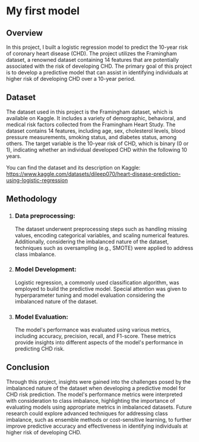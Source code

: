 # My first model

## Overview

In this project, I built a logistic regression model to predict the 10-year risk of coronary heart disease (CHD). 
The project utilizes the Framingham dataset, a renowned dataset containing 14 features that are potentially associated with the risk of developing CHD. 
The primary goal of this project is to develop a predictive model that can assist in identifying individuals at higher risk of developing CHD over a 10-year period.

## Dataset

The dataset used in this project is the Framingham dataset, which is available on Kaggle. It includes a variety of demographic, behavioral, and medical risk factors collected from the Framingham Heart Study. 
The dataset contains 14 features, including age, sex, cholesterol levels, blood pressure measurements, smoking status, and diabetes status, among others. 
The target variable is the 10-year risk of CHD, which is binary (0 or 1), indicating whether an individual developed CHD within the following 10 years.

You can find the dataset and its description on Kaggle: https://www.kaggle.com/datasets/dileep070/heart-disease-prediction-using-logistic-regression

## Methodology

1. ### Data preprocessing:

   The dataset underwent preprocessing steps such as handling missing values, encoding categorical variables, and scaling numerical features. Additionally, considering the imbalanced nature of the dataset, techniques such as oversampling (e.g., SMOTE) were applied to address class imbalance.

2. ### Model Development:
   Logistic regression, a commonly used classification algorithm, was employed to build the predictive model. Special attention was given to hyperparameter tuning and model evaluation considering the imbalanced nature of the dataset.

1. ### Model Evaluation:

   The model's performance was evaluated using various metrics, including accuracy, precision, recall, and F1-score. These metrics provide insights into different aspects of the model's performance in predicting CHD risk.



## Conclusion

Through this project, insights were gained into the challenges posed by the imbalanced nature of the dataset when developing a predictive model for CHD risk prediction. The model's performance metrics were interpreted with consideration to class imbalance, highlighting the importance of evaluating models using appropriate metrics in imbalanced datasets. Future research could explore advanced techniques for addressing class imbalance, such as ensemble methods or cost-sensitive learning, to further improve predictive accuracy and effectiveness in identifying individuals at higher risk of developing CHD.






